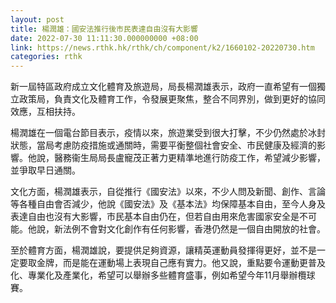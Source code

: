 ```yaml
---
layout: post
title: 楊潤雄：國安法推行後市民表達自由沒有大影響
date: 2022-07-30 11:11:30.000000000 +08:00
link: https://news.rthk.hk/rthk/ch/component/k2/1660102-20220730.htm
categories: rthk
---
```


新一屆特區政府成立文化體育及旅遊局，局長楊潤雄表示，政府一直希望有一個獨立政策局，負責文化及體育工作，令發展更聚焦，整合不同界別，做到更好的協同效應，互相扶持。

楊潤雄在一個電台節目表示，疫情以來，旅遊業受到很大打擊，不少仍然處於冰封狀態，當局考慮防疫措施或通關時，需要平衡整個社會安全、市民健康及經濟的影響。他說，醫務衞生局局長盧寵茂正著力更精準地進行防疫工作，希望減少影響，並爭取早日通關。

文化方面，楊潤雄表示，自從推行《國安法》以來，不少人問及新聞、創作、言論等各種自由會否減少，他說《國安法》及《基本法》均保障基本自由，至今人身及表達自由也沒有大影響，市民基本自由仍在，但若自由用來危害國家安全是不可能。他說，新法例不會對文化創作有任何影響，香港仍然是一個自由開放的社會。

至於體育方面，楊潤雄說，要提供足夠資源，讓精英運動員發揮得更好，並不是一定要取金牌，而是能在運動場上表現自己應有實力。他又說，重點要令運動更普及化、專業化及產業化，希望可以舉辦多些體育盛事，例如希望今年11月舉辦欖球賽。
